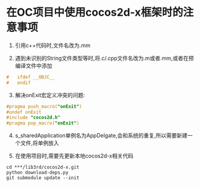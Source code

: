 # 在OC项目中使用cocos2d-x框架时的注意事项

1. 引用c++代码时,文件名改为.mm

2. 遇到未识别的String文件类型等时,将.c/.cpp文件名改为.m或者.mm,或者在预编译文件中添加

```objectivec
#   ifdef __OBJC__
#   endif
```

3. 解决onExit宏定义冲突的问题:

```objectivec
#pragma push_macro("onExit")
#undef onExit
#include "cocos2d.h"
#pragma pop_macro("onExit")
```

4. s_sharedApplication单例名为AppDelgate,会和系统的重复,所以需要新建一个文件,将单例放入

5. 在使用项目时,需要先更新本地cocos2d-x相关代码

```
cd ***/lib3rd/cocos2d-x.git
python download-deps.py
git submodule update --init
```
